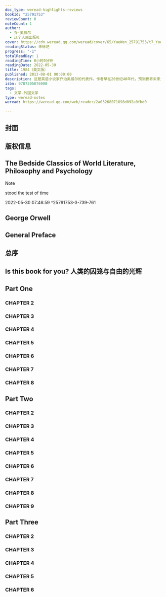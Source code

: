 ```yaml
---
doc_type: weread-highlights-reviews
bookId: "25791753"
reviewCount: 0
noteCount: 1
author:
  - 乔·奥威尔
  - 辽宁人民出版社
cover: https://cdn.weread.qq.com/weread/cover/65/YueWen_25791753/t7_YueWen_25791753.jpg
readingStatus: 未标记
progress: "-1"
totalReadDay: 1
readingTime: 0小时0分钟
readingDate: 2022-05-30
title: 1984（英文版）
published: 2013-08-01 00:00:00
description: 这是英语小说家乔治奥威尔的代表作。作者早在20世纪40年代，预测世界未来走向，会出现两大集团彼此对峙。此小说中的很多词，后来都被人们经常使用，以致成为人们的日常用语。2005年，《时代》杂志将此小说评为“1923年以来最佳100部小说”中的一部，位列编辑选择第13名，读者选择第6名。英国广播公司（BBC）将其列为“大阅读”书目，位列第8名。本版本是西方最流行版本。
isbn: 9787205076900
tags:
  - 文学-外国文学
type: weread-notes
weread: https://weread.qq.com/web/reader/2a03268071898d092a0fbd0

---
```



## 封面

## 版权信息

## The Bedside Classics of World Literature, Philosophy and Psychology

> [!NOTE] 
> stood the test of time
> 
> 2022-05-30 07:46:59 ^25791753-3-739-761

## George Orwell

## General Preface

## 总序

## Is this book for you? 人类的囚笼与自由的光辉

## Part One

### CHAPTER 2

### CHAPTER 3

### CHAPTER 4

### CHAPTER 5

### CHAPTER 6

### CHAPTER 7

### CHAPTER 8

## Part Two

### CHAPTER 2

### CHAPTER 3

### CHAPTER 4

### CHAPTER 5

### CHAPTER 6

### CHAPTER 7

### CHAPTER 8

### CHAPTER 9

## Part Three

### CHAPTER 2

### CHAPTER 3

### CHAPTER 4

### CHAPTER 5

### CHAPTER 6

